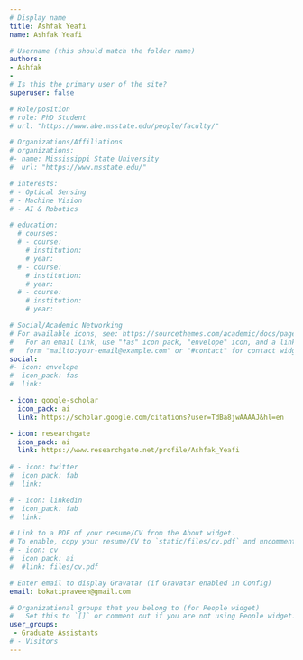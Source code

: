 ```yaml
---
# Display name
title: Ashfak Yeafi
name: Ashfak Yeafi

# Username (this should match the folder name)
authors:
- Ashfak
- 
# Is this the primary user of the site?
superuser: false

# Role/position
# role: PhD Student
# url: "https://www.abe.msstate.edu/people/faculty/"

# Organizations/Affiliations
# organizations:
#- name: Mississippi State University
#  url: "https://www.msstate.edu/"

# interests:
# - Optical Sensing
# - Machine Vision
# - AI & Robotics

# education:
  # courses:
  # - course: 
    # institution: 
    # year: 
  # - course: 
    # institution: 
    # year: 
  # - course: 
    # institution:
    # year: 

# Social/Academic Networking
# For available icons, see: https://sourcethemes.com/academic/docs/page-builder/#icons
#   For an email link, use "fas" icon pack, "envelope" icon, and a link in the
#   form "mailto:your-email@example.com" or "#contact" for contact widget.
social:
#- icon: envelope
#  icon_pack: fas
#  link:  

- icon: google-scholar
  icon_pack: ai
  link: https://scholar.google.com/citations?user=TdBa8jwAAAAJ&hl=en

- icon: researchgate
  icon_pack: ai
  link: https://www.researchgate.net/profile/Ashfak_Yeafi
  
# - icon: twitter
#  icon_pack: fab
#  link: 

# - icon: linkedin
#  icon_pack: fab
#  link: 

# Link to a PDF of your resume/CV from the About widget.
# To enable, copy your resume/CV to `static/files/cv.pdf` and uncomment the lines below.
# - icon: cv
#  icon_pack: ai
#  #link: files/cv.pdf

# Enter email to display Gravatar (if Gravatar enabled in Config)
email: bokatipraveen@gmail.com

# Organizational groups that you belong to (for People widget)
#   Set this to `[]` or comment out if you are not using People widget.
user_groups:
 - Graduate Assistants
# - Visitors
---
```

